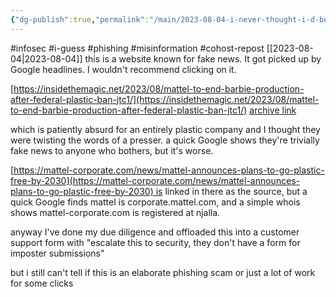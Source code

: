 ```yaml
---
{"dg-publish":true,"permalink":"/main/2023-08-04-i-never-thought-i-d-be-writing-another-post-about-mattel-but-some-weird-misinformation-ended-up-on-my-google-algorithmic-news-thing/","noteIcon":""}
---
```



#infosec #i-guess #phishing #misinformation #cohost-repost
[[2023-08-04\|2023-08-04]]
this is a website known for fake news. It got picked up by Google headlines.  I wouldn't recommend clicking on it.

[https://insidethemagic.net/2023/08/mattel-to-end-barbie-production-after-federal-plastic-ban-jtc1/](https://insidethemagic.net/2023/08/mattel-to-end-barbie-production-after-federal-plastic-ban-jtc1/) [archive link](https://archive.ph/G3DF8)

which is patiently absurd for an entirely plastic company and I thought they were twisting the words of a presser. a quick Google shows they're trivially fake news to anyone who bothers, but it's worse.

[https://mattel-corporate.com/news/mattel-announces-plans-to-go-plastic-free-by-2030](https://mattel-corporate.com/news/mattel-announces-plans-to-go-plastic-free-by-2030) is linked in there as the source, but a quick Google finds mattel is corporate.mattel.com, and a simple whois shows mattel-corporate.com is registered at njalla.

anyway I've done my due diligence and offloaded this into a customer support form with "escalate this to security, they don't have a form for imposter submissions"

but i still can't tell if this is an elaborate phishing scam or just a lot of work for some clicks